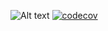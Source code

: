 ![Alt text](https://circleci.com/gh/happybai/ghost-go.png?style=shield)
[![codecov](https://codecov.io/gh/happybai/ghost-go/branch/develop/graph/badge.svg)](https://codecov.io/gh/happybai/ghost-go)
